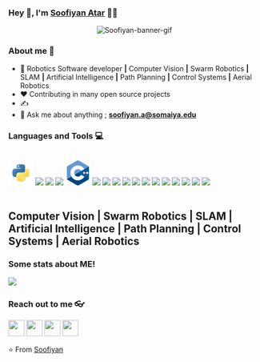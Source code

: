 ### Hey 👋, I'm [Soofiyan Atar]() 👨‍💻

<p align="center"><img src="https://media.giphy.com/media/ToMjGpOavzW0Kxbmb60/giphy.gif" alt="Soofiyan-banner-gif" border="0" height="300px" width ="300px"></p>

### About me :eyes:

- :dart: Robotics Software developer **|** Computer Vision **|** Swarm Robotics **|** SLAM **|** Artificial Intelligence **|** Path Planning  **|** Control Systems **|** Aerial Robotics
- :heart: Contributing in many open source projects 
- :writing_hand: 
- :e-mail: Ask me about anything ; **[soofiyan.a@somaiya.edu](soofiyan.a@somaiya.edu)**


### Languages and Tools :computer:

<br/>
<code><img height="50" src="https://raw.githubusercontent.com/github/explore/80688e429a7d4ef2fca1e82350fe8e3517d3494d/topics/python/python.png"></code>
<code><img height="50" src="https://d2908q01vomqb2.cloudfront.net/ca3512f4dfa95a03169c5a670a4c91a19b3077b4/2018/11/26/ros-logo-300x168.jpg"></code>
<code><img height="50" src="https://www.mathworks.com/company/newsletters/articles/the-mathworks-logo-is-an-eigenfunction-of-the-wave-equation/_jcr_content/mainParsys/image_2.adapt.480.high.gif/1469941373397.gif"></code>
<code><img height="50" src="https://www.st.com/content/dam/logos/stmicroelectronics-logo.jpg"></code>
<code><img height="50" src="https://raw.githubusercontent.com/github/explore/5c058a388828bb5fde0bcafd4bc867b5bb3f26f3/topics/cpp/cpp.png"></code>
<code><img height="50" src="https://i.pinimg.com/originals/66/98/24/669824e8c0825e5e23434d0b4edb9663.jpg"></code>
<code><img height="50" src="https://avatars3.githubusercontent.com/u/14095512?s=400&v=4"></code>
<code><img height="50" src="https://blog.launchdarkly.com/wp-content/uploads/2018/10/visualstudio_code-card.png"></code>
<code><img height="50" src="https://upload.wikimedia.org/wikipedia/commons/4/4a/Pcl_%28PointClouds_library%29_logo_with_text.png"></code>
<code><img height="50" src="https://encrypted-tbn0.gstatic.com/images?q=tbn%3AANd9GcR1jnE2zkTrhd0QraTyuXq96Y-W8QiXk-2jTg&usqp=CAU"></code>
<code><img height="50" src="https://miro.medium.com/max/517/1*myaUwmB7BoXLgz7qRkgm0A.png"></code>
<code><img height="50" src="https://niryo.com/wp-content/uploads/2019/12/CoppeliaSim.png"></code>
<code><img height="50" src="https://encrypted-tbn0.gstatic.com/images?q=tbn%3AANd9GcSSMW0eL_yAqgrJ1zTk3HHWuAnnly2txNWBCA&usqp=CAU"></code>
<code><img height="50" src="https://res.cloudinary.com/practicaldev/image/fetch/s--1li-tJQf--/c_imagga_scale,f_auto,fl_progressive,h_1080,q_auto,w_1080/https://dev-to-uploads.s3.amazonaws.com/i/d4lz71xu99ka09x55m23.png"></code>
<code><img height="50" src="https://repository-images.githubusercontent.com/261098554/76220b00-8e28-11ea-84e9-8ad203a872fd"></code>
<code><img height="50" src="https://upload.wikimedia.org/wikipedia/commons/thumb/3/32/OpenCV_Logo_with_text_svg_version.svg/1200px-OpenCV_Logo_with_text_svg_version.svg.png"></code>
<code><img height="50" src="https://moveit.ros.org/assets/logo/moveit_logo-black.png"></code>



<br>
<br>


## Computer Vision **|** Swarm Robotics **|** SLAM **|** Artificial Intelligence **|** Path Planning  **|** Control Systems **|** Aerial Robotics

### Some stats about ME!
<img width="70%" src="https://github-readme-stats.vercel.app/api?username=soofiyan&show_icons=true&theme=tokyonight" />

### Reach out to me 👓

<a href="https://twitter.com/craigysoofiyan"><img src="https://i.ibb.co/kmgQVyW/twitter.png" width="32px" height="32px"></a> <a href="https://github.com/soofiyan"><img src="https://cdn.iconscout.com/icon/free/png-256/github-108-438008.png" width="32px" height="32px"></a> <a href="mailto:soofiyan.a@somaiya.edu"><img src="https://www.iconfinder.com/data/icons/social-icons-circular-color/512/gmail-512.png" width="32px" height="32px"></a> <a href="https://www.linkedin.com/in/soofiyan-atar-93227a131/"><img src="https://i.ibb.co/Kx2GSrT/linkedin.png" width="32px" height="32px"></a>


⭐️ From [Soofiyan](https://github.com/soofiyan)

